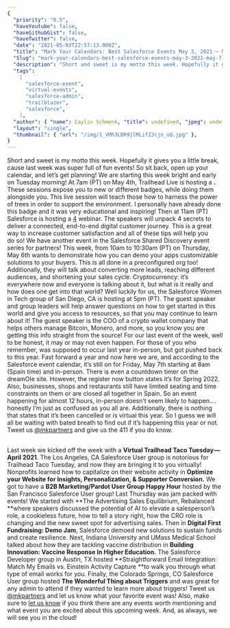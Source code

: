 ```yaml
---
{
  "priority": "0.5",
  "haveYoutube": false,
  "haveGithubGist": false,
  "haveTwitter": false,
  "date": "2021-05-03T22:57:13.000Z",
  "title": "Mark Your Calendars: Best Salesforce Events May 3, 2021 — May 7, 2021",
  "Slug": "mark-your-calendars-best-salesforce-events-may-3-2021-may-7-2021",
  "description": "Short and sweet is my motto this week. Hopefully it gives you a little break, cause last week was super full of fun events! So sit back, open up your calendar, and let’s get planning!.",
  "tags":
    [
      "salesforce-event",
      "virtual-events",
      "salesforce-admin",
      "trailblazer",
      "salesforce",
    ],
  "author": { "name": Caylin Schmenk, "title": undefined, "jpeg": undefined },
  "layout": "single",
  "thumbnail": { "url": "/img/1_VMh3LDR9jlMLifZJcjn_uQ.jpg" },
}
---
```


Short and sweet is my motto this week. Hopefully it gives you a little break, cause last week was super full of fun events! So sit back, open up your calendar, and let’s get planning!
We are starting this week bright and early on Tuesday morning! At 7am (PT) on May 4th, Trailhead Live is hosting a [](https://trailhead.salesforce.com/live/broadcasts/a2r3k000001vCyp/trail-together---trees-to-combat-climate-change)**.** These sessions expose you to new or different badges, while doing them alongside you. This live session will teach those how to harness the power of trees in order to support the environment. I personally have already done this badge and it was very educational and inspiring!
Then at 11am (PT) Salesforce is hosting a [4](https://www.salesforce.com/form/events/webinars/form-rss/3101400) webinar. The speakers will unpack 4 secrets to deliver a connected, end-to-end digital customer journey. This is a great way to increase customer satisfaction and all of these tips will help you do so!
We have another event in the Salesforce Shared Discovery event series for partners! This week, from 10am to 10:30am (PT) on Thursday, May 6th [](https://shareddiscoverymay2021.splashthat.com/) wants to demonstrate how you can demo your apps customizable solutions to your buyers. This is all done in a preconfigured org too! Additionally, they will talk about converting more leads, reaching different audiences, and shortening your sales cycle.
Cryptocurrency: it’s everywhere now and everyone is talking about it, but what is it really and how does one get into that world? Well luckily for us, the Salesforce Women in Tech group of San Diego, CA is hosting [](https://trailblazercommunitygroups.com/events/details/salesforce-salesforce-women-in-tech-group-san-diego-united-states-presents-demystifying-cryptocurrency-how-to-get-started/) at 5pm (PT). The guest speaker and group leaders will help answer questions on how to get started in this world and give you access to resources, so that you may continue to learn about it! The guest speaker is the COO of a crypto wallet company that helps others manage Bitcoin, Monero, and more, so you know you are getting this info straight from the source!
For our last event of the week, well to be honest, it may or may not even happen. For those of you who remember, [](http://dreamole.es/) was supposed to occur last year in-person, but got pushed back to this year. Fast forward a year and now here we are, and according to the Salesforce event calendar, it’s still on for Friday, May 7th starting at 8am (Spain time) and in-person. There is even a countdown timer on the dreamOle site. However, the register now button states it’s for Spring 2022. Also, businesses, shops and restaurants still have limited seating and time constraints on them or are closed all together in Spain. So an event happening for almost 12 hours, in-person doesn’t seem likely to happen.… honestly I’m just as confused as you all are. Additionally, there is nothing that states that it’s been cancelled or is virtual this year. So I guess we will all be waiting with bated breath to find out if it’s happening this year or not. Tweet us [@mkpartners](http://www.twitter.com/mkpartners) and give us the 411 if you do know.

##

Last week we kicked off the week with a **Virtual Trailhead Taco Tuesday — April 2021**. The Los Angeles, CA Salesforce User group is notorious for Trailhead Taco Tuesday, and now they are bringing it to you virtually! Nonprofits learned how to capitalize on their website activity in **Optimize your Website for Insights, Personalization, &amp; Supporter Conversion.** We got to have a **B2B Marketing/Pardot User Group Happy Hour** hosted by the San Francisco Salesforce User group!
Last Thursday was jam packed with events! We started with **The Advertising Sales Equilibrium, Rebalanced **where speakers discussed the potential of AI to elevate a salesperson’s role, a cookieless future, how to tell a story right, how the CRO role is changing and the new sweet spot for advertising sales. Then in **Digital First Fundraising: Demo Jam**, Salesforce demoed new solutions to sustain funds and create resilience. Next, Indiana University and UMass Medical School talked about how they are tackling vaccine distribution in **Building Innovation: Vaccine Response In Higher Education.** The Salesforce Developer group in Austin, TX hosted **Straightforward Email Integration: Match My Emails vs. Einstein Activity Capture **to walk you through what type of email works for you.
Finally, the Colorado Springs, CO Salesforce User group hosted **The Wonderful Thing about Triggers** and was great for any admin to attend if they wanted to learn more about triggers! Tweet us [@mkpartners](http://www.twitter.com/mkpartners) and let us know what your favorite event was!
Also, make sure to [let us know](https://appexchange.salesforce.com/appxConsultingListingDetail?listingId=a0N30000001gF9jEAE) if you think there are any events worth mentioning and what event you are excited about this upcoming week. And, as always, we will see you in the cloud!
